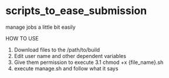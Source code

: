 # scripts_to_ease_submission
manage jobs a little bit easily

HOW TO USE

1. Download files to the /path/to/build
2. Edit user name and other dependent variables
3. Give them permission to execute
  3.1 chmod +x {file_name}.sh
4. execute manage.sh and follow what it says
